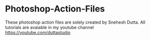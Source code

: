 # Photoshop-Action-Files
These photoshop action files are solely created by Snehesh Dutta. All tutorials are avaiable in my youtube channel https://youtube.com/duttastudio
